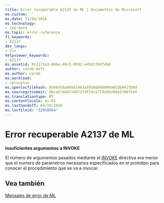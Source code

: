 ```yaml
---
title: Error recuperable A2137 de ML | Documentos de Microsoft
ms.custom: ''
ms.date: 11/04/2016
ms.technology:
- cpp-masm
ms.topic: error-reference
f1_keywords:
- A2137
dev_langs:
- C++
helpviewer_keywords:
- A2137
ms.assetid: 913172e3-866e-49c3-9502-e49d1f0df4b0
author: corob-msft
ms.author: corob
ms.workload:
- cplusplus
ms.openlocfilehash: 0566458a868d1463a59566840090a853b442f80d
ms.sourcegitcommit: dbca5fdd47249727df7dca77de5b20da57d0f544
ms.translationtype: MT
ms.contentlocale: es-ES
ms.lasthandoff: 04/28/2018
ms.locfileid: "32058064"
---
```

# <a name="ml-nonfatal-error-a2137"></a>Error recuperable A2137 de ML
**insuficientes argumentos a INVOKE**  
  
 El número de argumentos pasados mediante el [INVOKE](../../assembler/masm/invoke.md) directiva era menor que el número de parámetros necesarios especificados en el prototipo para conocer el procedimiento que se va a invocar.  
  
## <a name="see-also"></a>Vea también  
 [Mensajes de error de ML](../../assembler/masm/ml-error-messages.md)